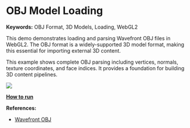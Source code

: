# OBJ Model Loading

**Keywords:** OBJ Format, 3D Models, Loading, WebGL2

This demo demonstrates loading and parsing Wavefront OBJ files in WebGL2. The OBJ format is a widely-supported 3D model format, making this essential for importing external 3D content.

This example shows complete OBJ parsing including vertices, normals, texture coordinates, and face indices. It provides a foundation for building 3D content pipelines.

![](./showcase.gif)

**[How to run](../how_to_run.md)**

**References:**

* [Wavefront OBJ]

[Wavefront OBJ]: https://uk.wikipedia.org/wiki/Wavefront_OBJ
